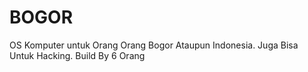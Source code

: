 # BOGOR
OS Komputer untuk Orang Orang Bogor Ataupun Indonesia. Juga Bisa Untuk Hacking. Build By 6 Orang
